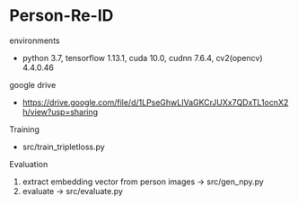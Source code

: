 # Person-Re-ID

environments
- python 3.7, tensorflow 1.13.1, cuda 10.0, cudnn 7.6.4, cv2(opencv) 4.4.0.46

google drive
- https://drive.google.com/file/d/1LPseGhwLIVaGKCrJUXx7QDxTL1ocnX2h/view?usp=sharing

Training
- src/train_tripletloss.py

Evaluation
1. extract embedding vector from person images
-> src/gen_npy.py
2. evaluate
-> src/evaluate.py
